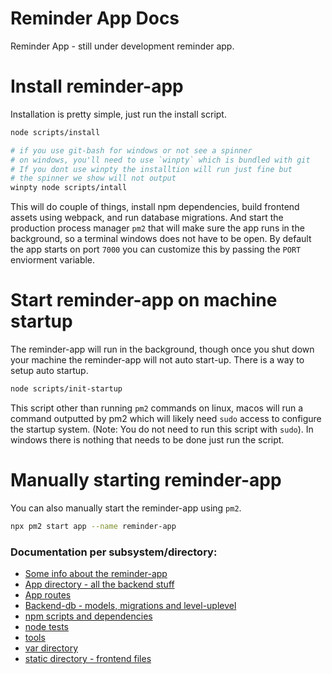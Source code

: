 # Reminder App Docs

Reminder App - still under development reminder app.

# Install reminder-app

Installation is pretty simple, just run the install script.
```bash
node scripts/install

# if you use git-bash for windows or not see a spinner
# on windows, you'll need to use `winpty` which is bundled with git
# If you dont use winpty the installtion will run just fine but
# the spinner we show will not output
winpty node scripts/intall
```

This will do couple of things, install npm dependencies, build
frontend assets using webpack, and run database migrations. And
start the production process manager `pm2` that will make sure the app
runs in the background, so a terminal windows does not have to be open.
By default the app starts on port `7000` you can customize this by passing
the `PORT` enviorment variable.

# Start reminder-app on machine startup

The reminder-app will run in the background, though once you shut down
your machine the reminder-app will not auto start-up. There is a way to setup
auto startup.

```bash
node scripts/init-startup
```

This script other than running `pm2` commands on linux, macos will run a command
outputted by pm2 which will likely need `sudo` access to configure the startup system.
(Note: You do not need to run this script with `sudo`).
In windows there is nothing that needs to be done
just run the script.

# Manually starting reminder-app

You can also manually start the reminder-app using `pm2`.
```bash
npx pm2 start app --name reminder-app
```

### Documentation per subsystem/directory:
  * [Some info about the reminder-app](about.md)
  * [App directory - all the backend stuff](app-directory.md)
  * [App routes](app-directory.md#routes-directory-and-adding-a-route)
  * [Backend-db - models, migrations and level-uplevel](app-directory.md#models-directory)
  * [npm scripts and dependencies](npm-scripts-and-dependencies.md)
  * [node tests](node-tests.md)
  * [tools](tools.md)
  * [var directory](var-directory.md)
  * [static directory - frontend files](static-directory.md)


